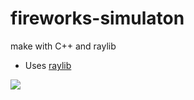 # fireworks-simulaton
make with C++ and raylib

* Uses [raylib](https://www.raylib.com/)

<img src="https://github.com/pepega90/fireworks-simulaton/blob/main/preview.gif" />
